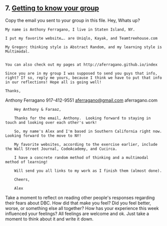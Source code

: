 ## 7. [Getting to know your group](7_get_to_know_your_group/readme.md)

Copy the email you sent to your group in this file.
	Hey,
	Whats up?

	My name is Anthony Ferragano, I live in Staten Island, NY. 

	I put my favorite website…. are Uniqlo, Kayak, and Teamtreehouse.com 

	My Gregorc thinking style is Abstract Random, and my learning style is Multimodal. 


	You can also check out my pages at http://aferragano.github.io/index 

	Since you are in my group I was supposed to send you guys that info, right? If so, reply me yours, because I think we have to put that info in our reflections! Hope all is going well! 

	Thanks,


Anthony Ferragano
917-412-9551
aferragano@gmail.com
aferragano.com

<!-- Insert your response here  -->

		Hey Anthony & Faraaz,

		Thanks for the email, Anthony.  Looking forward to staying in touch and looking over each other's work!

		So, my name's Alex and I'm based in Southern California right now.  Looking forward to the move to NY! 

		My favorite websites, according to the exercise earlier, include the Wall Street Journal, CodeAcademy, and Cucirca.  

		I have a concrete random method of thinking and a multimodal method of learning!

		Will send you all links to my work as I finish them (almost done).  

		Cheers,

		Alex

Take a moment to reflect on reading other people's responses regarding their fears about DBC. How did that make you feel? Did you feel better, worse, or something else all together? How has your experience this week influenced your feelings? All feelings are welcome and ok. Just take a moment to think about it and write it down. 

<!-- Insert your response here -->

